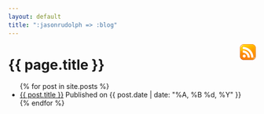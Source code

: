 ```yaml
---
layout: default
title: ":jasonrudolph => :blog"
---
```

<a href="http://feeds.feedburner.com/jasonrudolph" title="Jason Rudolph - Atom/RSS Feed">
  <img src="/images/rss-icon-traditional-32.png" alt="RSS" style="float: right;"/>
</a>

# {{ page.title }}

<ul class="posts">
  {% for post in site.posts %}
    <li>
      <span class="title"><a href="{{ post.url }}" title="{{ post.title }}">{{ post.title }}</a></span>
      <span class="published_on">Published on {{ post.date | date: "%A, %B %d, %Y" }}</span>
    </li>
  {% endfor %}
</ul>